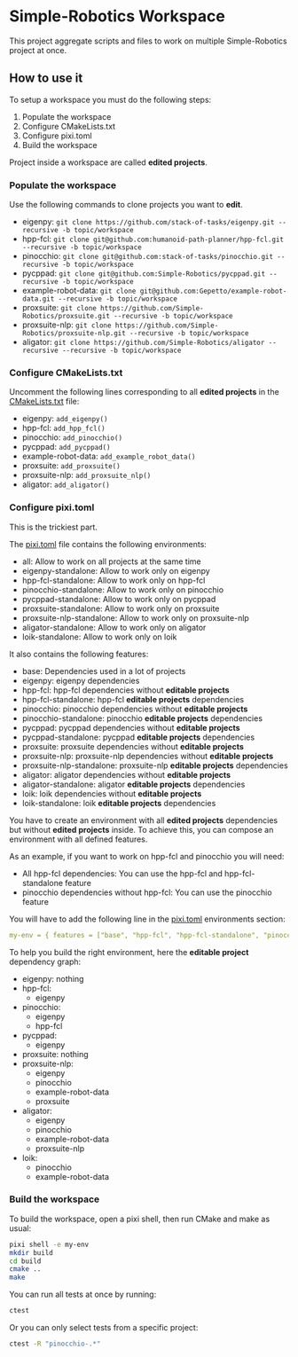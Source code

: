 # Simple-Robotics Workspace

This project aggregate scripts and files to work on multiple Simple-Robotics project at once.

## How to use it

To setup a workspace you must do the following steps:

1. Populate the workspace
2. Configure CMakeLists.txt
3. Configure pixi.toml
4. Build the workspace

Project inside a workspace are called **edited projects**.

### Populate the workspace

Use the following commands to clone projects you want to **edit**.

- eigenpy: `git clone https://github.com/stack-of-tasks/eigenpy.git --recursive -b topic/workspace`
- hpp-fcl: `git clone git@github.com:humanoid-path-planner/hpp-fcl.git --recursive -b topic/workspace`
- pinocchio: `git clone git@github.com:stack-of-tasks/pinocchio.git --recursive -b topic/workspace`
- pycppad: `git clone git@github.com:Simple-Robotics/pycppad.git --recursive -b topic/workspace`
- example-robot-data: `git clone git@github.com:Gepetto/example-robot-data.git --recursive -b topic/workspace`
- proxsuite: `git clone https://github.com/Simple-Robotics/proxsuite.git --recursive -b topic/workspace`
- proxsuite-nlp: `git clone https://github.com/Simple-Robotics/proxsuite-nlp.git --recursive -b topic/workspace`
- aligator: `git clone https://github.com/Simple-Robotics/aligator --recursive --recursive -b topic/workspace`

### Configure CMakeLists.txt

Uncomment the following lines corresponding to all **edited projects** in the [CMakeLists.txt](./CMakeLists.txt) file:

- eigenpy: `add_eigenpy()`
- hpp-fcl: `add_hpp_fcl()`
- pinocchio: `add_pinocchio()`
- pycppad: `add_pycppad()`
- example-robot-data: `add_example_robot_data()`
- proxsuite: `add_proxsuite()`
- proxsuite-nlp: `add_proxsuite_nlp()`
- aligator: `add_aligator()`

### Configure pixi.toml

This is the trickiest part.

The [pixi.toml](./pixi.toml) file contains the following environments:

- all: Allow to work on all projects at the same time
- eigenpy-standalone: Allow to work only on eigenpy
- hpp-fcl-standalone: Allow to work only on hpp-fcl
- pinocchio-standalone: Allow to work only on pinocchio
- pycppad-standalone: Allow to work only on pycppad
- proxsuite-standalone: Allow to work only on proxsuite
- proxsuite-nlp-standalone: Allow to work only on proxsuite-nlp
- aligator-standalone: Allow to work only on aligator
- loik-standalone: Allow to work only on loik

It also contains the following features:

- base: Dependencies used in a lot of projects
- eigenpy: eigenpy dependencies
- hpp-fcl: hpp-fcl dependencies without **editable projects**
- hpp-fcl-standalone: hpp-fcl **editable projects** dependencies
- pinocchio: pinocchio dependencies without **editable projects**
- pinocchio-standalone: pinocchio **editable projects** dependencies
- pycppad: pycppad dependencies without **editable projects**
- pycppad-standalone: pycppad **editable projects** dependencies
- proxsuite: proxsuite dependencies without **editable projects**
- proxsuite-nlp: proxsuite-nlp dependencies without **editable projects**
- proxsuite-nlp-standalone: proxsuite-nlp **editable projects** dependencies
- aligator: aligator dependencies without **editable projects**
- aligator-standalone: aligator **editable projects** dependencies
- loik: loik dependencies without **editable projects**
- loik-standalone: loik **editable projects** dependencies

You have to create an environment with all **edited projects** dependencies but without **edited projects** inside.
To achieve this, you can compose an environment with all defined features.

As an example, if you want to work on hpp-fcl and pinocchio you will need:

- All hpp-fcl dependencies: You can use the hpp-fcl and hpp-fcl-standalone feature
- pinocchio dependencies without hpp-fcl: You can use the pinocchio feature

You will have to add the following line in the [pixi.toml](./pixi.toml) environments section:

```yaml
my-env = { features = ["base", "hpp-fcl", "hpp-fcl-standalone", "pinocchio"] }
```

To help you build the right environment, here the **editable project** dependency graph:

- eigenpy: nothing
- hpp-fcl:
    - eigenpy
- pinocchio:
    - eigenpy
    - hpp-fcl
- pycppad:
    - eigenpy
- proxsuite: nothing
- proxsuite-nlp:
    - eigenpy
    - pinocchio
    - example-robot-data
    - proxsuite
- aligator:
    - eigenpy
    - pinocchio
    - example-robot-data
    - proxsuite-nlp
- loik:
    - pinocchio
    - example-robot-data

### Build the workspace

To build the workspace, open a pixi shell, then run CMake and make as usual:

```bash
pixi shell -e my-env
mkdir build
cd build
cmake ..
make
```

You can run all tests at once by running:

```bash
ctest
```

Or you can only select tests from a specific project:

```bash
ctest -R "pinocchio-.*"
```
